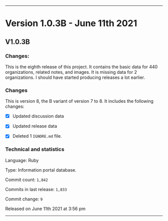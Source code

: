 
***

# Version 1.0.3B - June 11th 2021

## V1.0.3B

### Changes:

This is the eighth release of this project. It contains the basic data for 440 organizations, <!-- (fork count minus 2) !--> related notes, and images. It is missing data for 2 organizations. I should have started producing releases a lot earlier.

### Changes

This is version 8, the B variant of version 7 to 8. It includes the following changes:

- [x] Updated discussion data

- [x] Updated release data

- [x] Deleted 1 `IGNORE.md` file.

### Technical and statistics

Language: Ruby

Type: Information portal database.

Commit count: `1,842`

Commits in last release: `1,833`

Commit change: `9`

Released on June 11th 2021 at 3:56 pm

***

